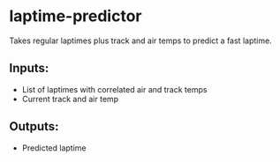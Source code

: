 # laptime-predictor
Takes regular laptimes plus track and air temps to predict a fast laptime.

## Inputs: 
- List of laptimes with correlated air and track temps  
- Current track and air temp

## Outputs:  
- Predicted laptime 

